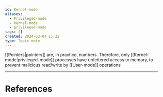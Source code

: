 ```yaml
---
id: Kernel-mode
aliases:
  - Privileged-mode
  - kernel-mode
  - privileged-mode
tags: []
created: 2024-03-04 15:22
type: Topic note
---
```


[[Pointers|pointers]] are, in practice, numbers. Therefore, only [[Kernel-mode|privileged-mode]] processes have unfettered access to memory, to prevent malicious read/write by [[User-mode]] operations

---
# References
